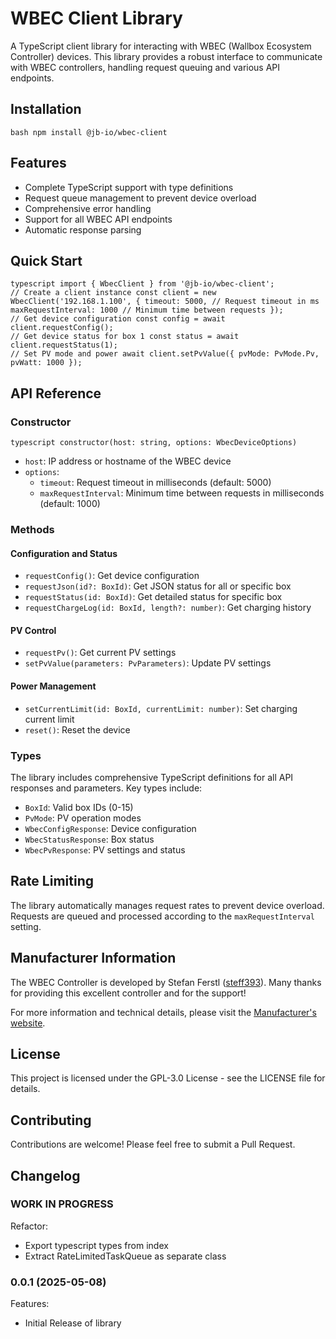 # WBEC Client Library

A TypeScript client library for interacting with WBEC (Wallbox Ecosystem Controller) devices. This library provides a robust interface to communicate with WBEC controllers, handling request queuing and various API endpoints.

## Installation
```
bash npm install @jb-io/wbec-client
``` 

## Features

- Complete TypeScript support with type definitions
- Request queue management to prevent device overload
- Comprehensive error handling
- Support for all WBEC API endpoints
- Automatic response parsing

## Quick Start
```
typescript import { WbecClient } from '@jb-io/wbec-client';
// Create a client instance const client = new WbecClient('192.168.1.100', { timeout: 5000, // Request timeout in ms maxRequestInterval: 1000 // Minimum time between requests });
// Get device configuration const config = await client.requestConfig();
// Get device status for box 1 const status = await client.requestStatus(1);
// Set PV mode and power await client.setPvValue({ pvMode: PvMode.Pv, pvWatt: 1000 });
``` 

## API Reference

### Constructor
```
typescript constructor(host: string, options: WbecDeviceOptions)
``` 

- `host`: IP address or hostname of the WBEC device
- `options`:
  - `timeout`: Request timeout in milliseconds (default: 5000)
  - `maxRequestInterval`: Minimum time between requests in milliseconds (default: 1000)

### Methods

#### Configuration and Status

- `requestConfig()`: Get device configuration
- `requestJson(id?: BoxId)`: Get JSON status for all or specific box
- `requestStatus(id: BoxId)`: Get detailed status for specific box
- `requestChargeLog(id: BoxId, length?: number)`: Get charging history

#### PV Control

- `requestPv()`: Get current PV settings
- `setPvValue(parameters: PvParameters)`: Update PV settings

#### Power Management

- `setCurrentLimit(id: BoxId, currentLimit: number)`: Set charging current limit
- `reset()`: Reset the device

### Types

The library includes comprehensive TypeScript definitions for all API responses and parameters. Key types include:

- `BoxId`: Valid box IDs (0-15)
- `PvMode`: PV operation modes
- `WbecConfigResponse`: Device configuration
- `WbecStatusResponse`: Box status
- `WbecPvResponse`: PV settings and status

## Rate Limiting

The library automatically manages request rates to prevent device overload. Requests are queued and processed according to the `maxRequestInterval` setting.

## Manufacturer Information

The WBEC Controller is developed by Stefan Ferstl ([steff393](https://github.com/steff393/wbec)). Many thanks for providing this excellent controller and for the support!

For more information and technical details, please visit the [Manufacturer's website](https://steff393.github.io/wbec-site/).

## License

This project is licensed under the GPL-3.0 License - see the LICENSE file for details.

## Contributing

Contributions are welcome! Please feel free to submit a Pull Request.

## Changelog
<!--
    Placeholder for the next version (at the beginning of the line):
    ### **WORK IN PROGRESS**
-->
### **WORK IN PROGRESS**
Refactor:
* Export typescript types from index
* Extract RateLimitedTaskQueue as separate class

### 0.0.1 (2025-05-08)
Features:
* Initial Release of library
